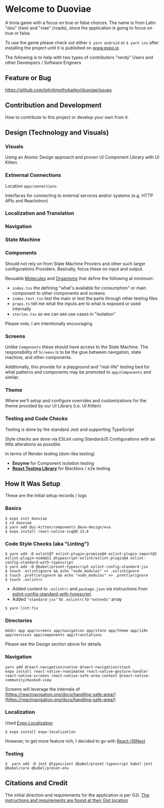 # Welcome to Duoviae

A trivia game with a focus on true or false choices. The name is from Latin "dou" (two) and "viae" (roads), since the application is going to focus on true or false.

To use the game please check out either `$ yarn android` or `$ yarn ios` after installing the project until it is published on www.expo.io

The following is to help with two types of contributors "nerdy" Users and other Developers / Software Enginers

## Feature or Bug
https://github.com/johntimothybailey/duoviae/issues

## Contribution and Development
How to contribute to this project or develop your own from it.


## Design (Technology and Visuals)

### Visuals
Using an Atomic Design approach and proven UI Component Library with UI Kitten.

### Extnernal Connections

Location `app/connections`

Interfaces for connecting to external services and/or systems (e.g. HTTP APIs and Reactotron)

### Localization and Translation

### Navigation

### State Machine

### Components
Should not rely on from State Machine Proviers and other such larger configurations Providers. Basically, focus these on input and output.

Reusable [Molecules](https://atomicdesign.bradfrost.com/chapter-2/#molecules) and [Organisms](https://atomicdesign.bradfrost.com/chapter-2/#organisms) that define the following at minimum:

- `index.tsx` the defining "what's available for consumption" or main component to other components and screens
- `index.test.tsx` test the main or test the parts through other testing files
- `props.ts` tell me what the inputs are to what is exposed or used internally
- `stories.tsx` so we can see use cases in "isolation"

Please note, I am intentionally encouraging

### Screens
Unlike `Components` these should have access to the State Machine. The responsibility of `Screens` is to be the glue between navigation, state machine, and other components.

Additionally, this provide for a playground and "real-life" testing bed for what patterns and components may be promoted to `app/Components` and similar.

### Theme
Where we'll setup and configure overrides and customizations for the theme provided by our UI Library (i.e. UI Kitten)

### Testing and Code Checks
Testing is done by the standard Jest and supporting TypeScript

Style checks are done via ESLint using StandardJS Configurations with as little alterations as possible.

In terms of Render testing (dom-like testing)
- **Enzyme** for Component isolation testing
- **[React Testing Library](https://callstack.github.io/react-native-testing-library)** for Blackbox / e2e testing

## How It Was Setup

These are the initial setup records / logs

### Basics
```
$ expo init duoviae
$ cd duoviae
$ yarn add @ui-kitten/components @eva-design/eva
$ expo install react-native-svg@9.13.6
```

### Code Style Checks (aka "Linting")
```
$ yarn add -D eslint@7 eslint-plugin-promise@4 eslint-plugin-import@2 eslint-plugin-node@11 @typescript-eslint/eslint-plugin@4 eslint-config-standard-with-typescript
$ yarn add -D @babel/preset-typescript eslint-config-standard-jsx
$ touch .eslintignore && echo "node_modules" >> .eslintignore
$ touch .prettierignore && echo "node_modules" >> .prettierignore
$ touch .eslintrc
```

- Added content to `.eslintrc` and `package.json` via instructions from [eslint-config-standard-with-typescript](https://www.npmjs.com/package/eslint-config-standard-with-typescript).
- Added `"standard-jsx"` to `.eslintrc` to `"extends"` array

```
$ yarn lint:fix
```

### Directories
```
mkdir app app/screens app/navigation app/state app/theme app/i18n app/services app/components app/translations
```

Please see the Design section above for details

### Navigation

```
yarn add @react-navigation/native @react-navigation/stack
expo install react-native-reanimated react-native-gesture-handler react-native-screens react-native-safe-area-context @react-native-community/masked-view
````

Screens will leverage the internals of [https://reactnavigation.org/docs/handling-safe-area/](https://reactnavigation.org/docs/handling-safe-area/)

### Localization

Used [Expo Localization](https://docs.expo.io/versions/latest/sdk/localization/)

```
$ expo install expo-localization
```

However, to get more feature rich, I decided to go with [React-i18Next](https://react.i18next.com/)

### Testing

```
$  yarn add -D jest @types/jest @babel/preset-typescript babel-jest @babel/core @babel/preset-env
```


## Citations and Credit
The initial direction and requirements for the application is per G2i. [The instructions and requirements are found at their Gist location](https://gist.github.com/severnsc/e09f4f8742b7dd91af9c422d6f210a57)
